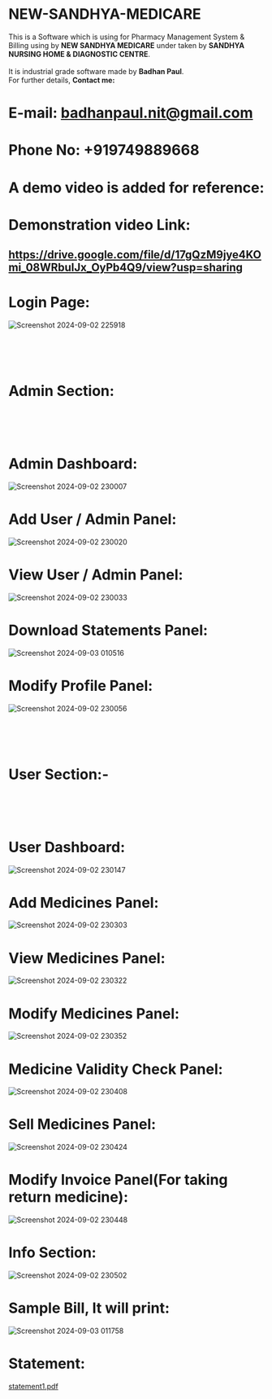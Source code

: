 # NEW-SANDHYA-MEDICARE
This is a Software which is using for Pharmacy Management System & Billing using by **NEW SANDHYA MEDICARE** under taken by **SANDHYA NURSING HOME & DIAGNOSTIC CENTRE**.<br /> 
<br />
It is industrial grade software made by **Badhan Paul**.<br />
For further details, **Contact me:** <br />

# E-mail: badhanpaul.nit@gmail.com 
# Phone No: +919749889668

# A demo video is added for reference:

# Demonstration video Link: 
## https://drive.google.com/file/d/17gQzM9jye4KOmi_08WRbuIJx_OyPb4Q9/view?usp=sharing


# Login Page:

![Screenshot 2024-09-02 225918](https://github.com/user-attachments/assets/cd42eb09-457e-4359-9c5c-dbd081aa8a71)


<br />
<br />
<br />


# Admin Section:


<br />
<br />
<br />


# Admin Dashboard:

![Screenshot 2024-09-02 230007](https://github.com/user-attachments/assets/fa7060c9-598c-4a79-8b9d-17c1b4efb10e)


# Add User / Admin Panel:

![Screenshot 2024-09-02 230020](https://github.com/user-attachments/assets/49001556-a6ea-4eba-8d97-968c0d7b80ba)


# View User / Admin Panel:

![Screenshot 2024-09-02 230033](https://github.com/user-attachments/assets/f5f9c54e-53d0-4aad-8d56-894784e35458)


# Download Statements Panel:

![Screenshot 2024-09-03 010516](https://github.com/user-attachments/assets/d724e425-b478-463a-b995-43fe7710dd49)



# Modify Profile Panel:

![Screenshot 2024-09-02 230056](https://github.com/user-attachments/assets/2087d553-3b7f-45c1-b404-2e917672f31a)


<br />
<br />
<br />


# User Section:-


<br />
<br />
<br />


# User Dashboard:

![Screenshot 2024-09-02 230147](https://github.com/user-attachments/assets/5915ea35-ca71-4bb3-8fce-29e6b00eac69)


# Add Medicines Panel:

![Screenshot 2024-09-02 230303](https://github.com/user-attachments/assets/0a960e5c-68db-477d-a5cd-fd72e2b23c9d)


# View Medicines Panel:

![Screenshot 2024-09-02 230322](https://github.com/user-attachments/assets/5017ab71-852c-4599-9742-344b2c0b250e)


# Modify Medicines Panel:

![Screenshot 2024-09-02 230352](https://github.com/user-attachments/assets/67ccc853-e711-4d65-8bd3-37edaecad783)


# Medicine Validity Check Panel:

![Screenshot 2024-09-02 230408](https://github.com/user-attachments/assets/2e05130d-292b-4152-8896-cdb7c826abb1)



# Sell Medicines Panel:

![Screenshot 2024-09-02 230424](https://github.com/user-attachments/assets/f75f943d-6567-4b75-b403-23943cef8d4f)


# Modify Invoice Panel(For taking return medicine):

![Screenshot 2024-09-02 230448](https://github.com/user-attachments/assets/0ed539a8-c7af-492c-95e3-5666f38fe906)


# Info Section:

![Screenshot 2024-09-02 230502](https://github.com/user-attachments/assets/d0dd6593-ceab-46c0-a804-49ee9d017737)



# Sample Bill, It will print:

![Screenshot 2024-09-03 011758](https://github.com/user-attachments/assets/e9303f75-8118-4440-b995-098b57ff56b1)



# Statement:

[statement1.pdf](https://github.com/user-attachments/files/16840923/statement1.pdf)










